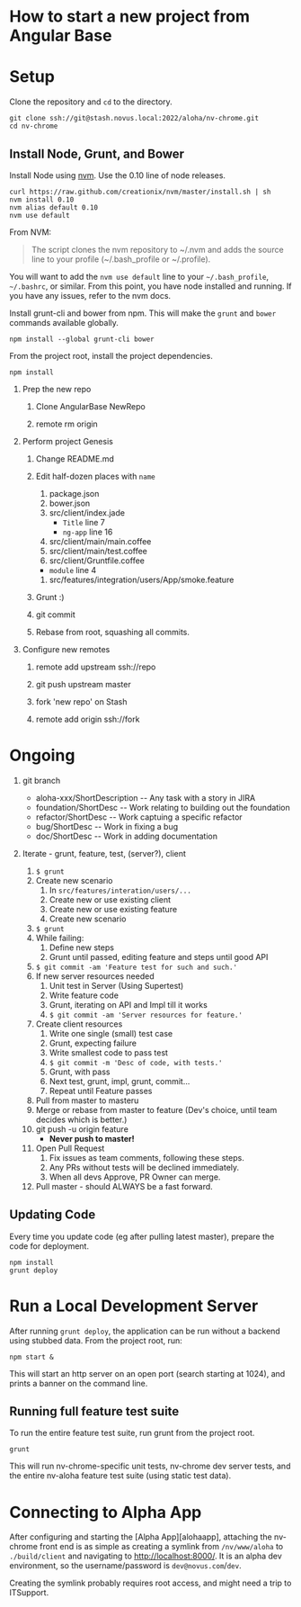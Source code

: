 # How to start a new project from Angular Base

# Setup

Clone the repository and `cd` to the directory.

    git clone ssh://git@stash.novus.local:2022/aloha/nv-chrome.git
    cd nv-chrome

## Install Node, Grunt, and Bower

Install Node using [nvm][nvm]. Use the 0.10 line of node releases.

    curl https://raw.github.com/creationix/nvm/master/install.sh | sh
    nvm install 0.10
    nvm alias default 0.10
    nvm use default

From NVM:

> The script clones the nvm repository to ~/.nvm and adds the source line to
> your profile (~/.bash_profile or ~/.profile).

You will want to add the `nvm use default` line to your `~/.bash_profile`,
`~/.bashrc`, or similar. From this point, you have node installed and running.
If you have any issues, refer to the nvm docs.

Install grunt-cli and bower from npm. This will make the `grunt` and `bower`
commands available globally.

    npm install --global grunt-cli bower

From the project root, install the project dependencies.

    npm install

1. Prep the new repo
    1. Clone AngularBase NewRepo

    1. remote rm origin

1. Perform project Genesis
    1. Change README.md

    1. Edit half-dozen places with `name`
        1. package.json
        1. bower.json
        1. src/client/index.jade
            * `Title` line 7
            * `ng-app` line 16
        1. src/client/main/main.coffee
        1. src/client/main/test.coffee
        1. src/client/Gruntfile.coffee
          * `module` line 4
        1. src/features/integration/users/App/smoke.feature

    1. Grunt :)

    1. git commit

    1. Rebase from root, squashing all commits.

1. Configure new remotes
    1. remote add upstream ssh://repo
    1. git push upstream master
    1. fork 'new repo' on Stash

    1. remote add origin ssh://fork


# Ongoing

1. git branch
    * aloha-xxx/ShortDescription -- Any task with a story in JIRA
    * foundation/ShortDesc -- Work relating to building out the foundation
    * refactor/ShortDesc -- Work captuing a specific refactor
    * bug/ShortDesc -- Work in fixing a bug
    * doc/ShortDesc -- Work in adding documentation

1. Iterate - grunt, feature, test, (server?), client

    1. `$ grunt`
    1. Create new scenario
        1. In `src/features/interation/users/...`
        1. Create new or use existing client
        1. Create new or use existing feature
        1. Create new scenario
    1. `$ grunt`
    1. While failing:
        1. Define new steps
        1. Grunt until passed, editing feature and steps until good API
    1. `$ git commit -am 'Feature test for such and such.'`
    1. If new server resources needed
        1. Unit test in Server (Using Supertest)
        1. Write feature code
        1. Grunt, iterating on API and Impl till it works
        1. `$ git commit -am 'Server resources for feature.'`
    1. Create client resources
        1. Write one single (small) test case
        1. Grunt, expecting failure
        1. Write smallest code to pass test
        1. `$ git commit -m 'Desc of code, with tests.'`
        1. Grunt, with pass
        1. Next test, grunt, impl, grunt, commit...
        1. Repeat until Feature passes
    1. Pull from master to masteru
    1. Merge or rebase from master to feature (Dev's choice, until team decides
        which is better.)
    1. git push -u origin feature
        * **Never push to master!**
    1. Open Pull Request
        1. Fix issues as team comments, following these steps.
        1. Any PRs without tests will be declined immediately.
        1. When all devs Approve, PR Owner can merge.
    1. Pull master - should ALWAYS be a fast forward.

## Updating Code

Every time you update code (eg after pulling latest master), prepare the code
for deployment.

    npm install
    grunt deploy

# Run a Local Development Server

After running `grunt deploy`, the application can be run without a backend using
stubbed data. From the project root, run:

    npm start &

This will start an http server on an open port (search starting at 1024), and
prints a banner on the command line.


## Running full feature test suite

To run the entire feature test suite, run grunt from the project root.

    grunt

This will run nv-chrome-specific unit tests, nv-chrome dev server tests, and the
entire nv-aloha feature test suite (using static test data).

# Connecting to Alpha App

After configuring and starting the [Alpha App][alohaapp], attaching the nv-chrome front end is as simple as creating a symlink from `/nv/www/aloha` to `./build/client` and navigating to [http://localhost:8000/](http://localhost:8000/). It is an alpha dev environment, so the username/password is `dev@novus.com`/`dev`.

Creating the symlink probably requires root access, and might need a trip to ITSupport.

[nvm]: https://github.com/creationix/nvm